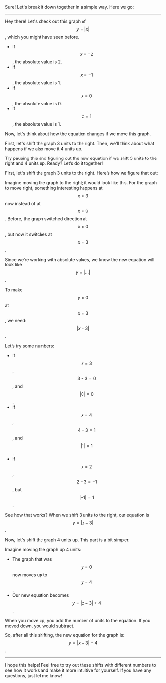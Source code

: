 Sure! Let's break it down together in a simple way. Here we go:

---

Hey there! Let's check out this graph of $$y = |x|$$, which you might have seen before. 

- If $$x = -2$$, the absolute value is 2.
- If $$x = -1$$, the absolute value is 1.
- If $$x = 0$$, the absolute value is 0.
- If $$x = 1$$, the absolute value is 1.

Now, let's think about how the equation changes if we move this graph. 

First, let's shift the graph 3 units to the right. Then, we'll think about what happens if we also move it 4 units up. 

Try pausing this and figuring out the new equation if we shift 3 units to the right and 4 units up. Ready? Let’s do it together!

First, let's shift the graph 3 units to the right. Here’s how we figure that out:

Imagine moving the graph to the right; it would look like this. For the graph to move right, something interesting happens at $$x = 3$$ now instead of at $$x = 0$$. Before, the graph switched direction at $$x = 0$$, but now it switches at $$x = 3$$. 

Since we’re working with absolute values, we know the new equation will look like $$y = |...|$$. 

To make $$y = 0$$ at $$x = 3$$, we need: 
$$|x - 3|$$. 

Let’s try some numbers:
- If $$x = 3$$, $$3 - 3 = 0$$, and $$|0| = 0$$.
- If $$x = 4$$, $$4 - 3 = 1$$, and $$|1| = 1$$.
- If $$x = 2$$, $$2 - 3 = -1$$, but $$|-1| = 1$$.

See how that works? When we shift 3 units to the right, our equation is $$y = |x - 3|$$.

Now, let's shift the graph 4 units up. This part is a bit simpler.

Imagine moving the graph up 4 units: 
- The graph that was $$y = 0$$ now moves up to $$y = 4$$.
- Our new equation becomes $$y = |x - 3| + 4$$.

When you move up, you add the number of units to the equation. If you moved down, you would subtract.

So, after all this shifting, the new equation for the graph is:
$$y = |x - 3| + 4$$. 

---

I hope this helps! Feel free to try out these shifts with different numbers to see how it works and make it more intuitive for yourself. If you have any questions, just let me know!